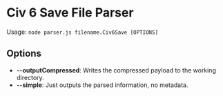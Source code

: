 # Civ 6 Save File Parser

Usage: `node parser.js filename.Civ6Save [OPTIONS]`

## Options

* **--outputCompressed**: Writes the compressed payload to the working directory.
* **--simple**: Just outputs the parsed information, no metadata.
